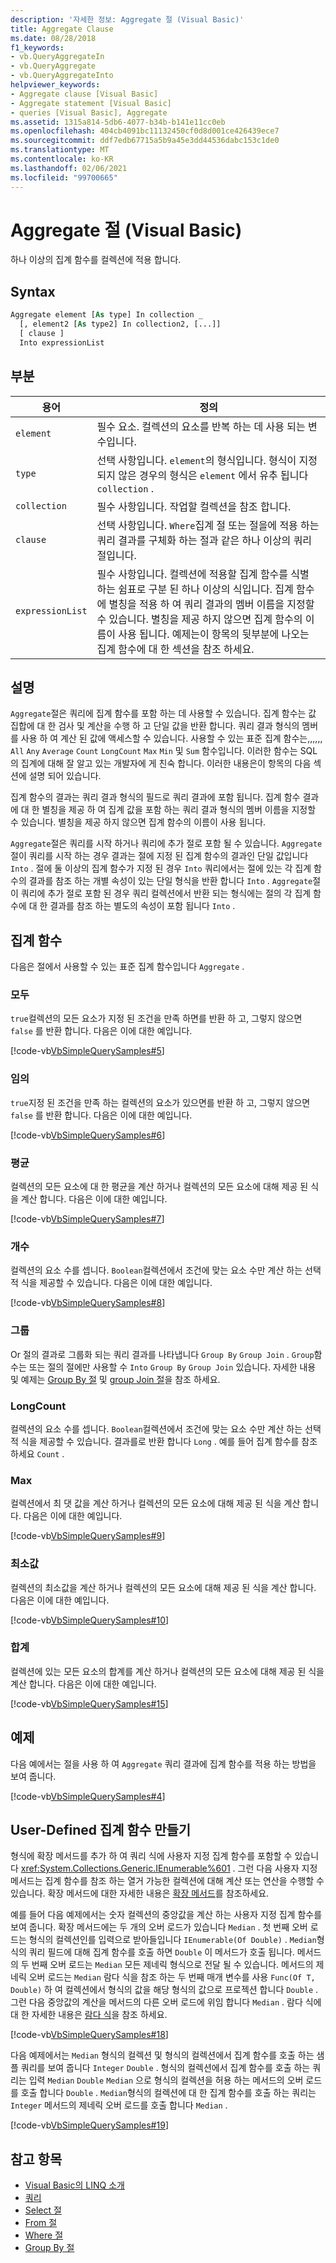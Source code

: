 ```yaml
---
description: '자세한 정보: Aggregate 절 (Visual Basic)'
title: Aggregate Clause
ms.date: 08/28/2018
f1_keywords:
- vb.QueryAggregateIn
- vb.QueryAggregate
- vb.QueryAggregateInto
helpviewer_keywords:
- Aggregate clause [Visual Basic]
- Aggregate statement [Visual Basic]
- queries [Visual Basic], Aggregate
ms.assetid: 1315a814-5db6-4077-b34b-b141e11cc0eb
ms.openlocfilehash: 404cb4091bc11132450cf0d8d001ce426439ece7
ms.sourcegitcommit: ddf7edb67715a5b9a45e3dd44536dabc153c1de0
ms.translationtype: MT
ms.contentlocale: ko-KR
ms.lasthandoff: 02/06/2021
ms.locfileid: "99700665"
---
```

# <a name="aggregate-clause-visual-basic"></a>Aggregate 절 (Visual Basic)

하나 이상의 집계 함수를 컬렉션에 적용 합니다.  
  
## <a name="syntax"></a>Syntax  
  
```vb  
Aggregate element [As type] In collection _  
  [, element2 [As type2] In collection2, [...]]  
  [ clause ]  
  Into expressionList  
```  
  
## <a name="parts"></a>부분  
  
|용어|정의|  
|---|---|  
|`element`|필수 요소. 컬렉션의 요소를 반복 하는 데 사용 되는 변수입니다.|  
|`type`|선택 사항입니다. `element`의 형식입니다. 형식이 지정 되지 않은 경우의 형식은 `element` 에서 유추 됩니다 `collection` .|  
|`collection`|필수 사항입니다. 작업할 컬렉션을 참조 합니다.|  
|`clause`|선택 사항입니다. `Where`집계 절 또는 절을에 적용 하는 쿼리 결과를 구체화 하는 절과 같은 하나 이상의 쿼리 절입니다.|  
|`expressionList`|필수 사항입니다. 컬렉션에 적용할 집계 함수를 식별 하는 쉼표로 구분 된 하나 이상의 식입니다. 집계 함수에 별칭을 적용 하 여 쿼리 결과의 멤버 이름을 지정할 수 있습니다. 별칭을 제공 하지 않으면 집계 함수의 이름이 사용 됩니다. 예제는이 항목의 뒷부분에 나오는 집계 함수에 대 한 섹션을 참조 하세요.|  
  
## <a name="remarks"></a>설명  

 `Aggregate`절은 쿼리에 집계 함수를 포함 하는 데 사용할 수 있습니다. 집계 함수는 값 집합에 대 한 검사 및 계산을 수행 하 고 단일 값을 반환 합니다. 쿼리 결과 형식의 멤버를 사용 하 여 계산 된 값에 액세스할 수 있습니다. 사용할 수 있는 표준 집계 함수는,,,,,, `All` `Any` `Average` `Count` `LongCount` `Max` `Min` 및 `Sum` 함수입니다. 이러한 함수는 SQL의 집계에 대해 잘 알고 있는 개발자에 게 친숙 합니다. 이러한 내용은이 항목의 다음 섹션에 설명 되어 있습니다.  
  
 집계 함수의 결과는 쿼리 결과 형식의 필드로 쿼리 결과에 포함 됩니다. 집계 함수 결과에 대 한 별칭을 제공 하 여 집계 값을 포함 하는 쿼리 결과 형식의 멤버 이름을 지정할 수 있습니다. 별칭을 제공 하지 않으면 집계 함수의 이름이 사용 됩니다.  
  
 `Aggregate`절은 쿼리를 시작 하거나 쿼리에 추가 절로 포함 될 수 있습니다. `Aggregate`절이 쿼리를 시작 하는 경우 결과는 절에 지정 된 집계 함수의 결과인 단일 값입니다 `Into` . 절에 둘 이상의 집계 함수가 지정 된 경우 `Into` 쿼리에서는 절에 있는 각 집계 함수의 결과를 참조 하는 개별 속성이 있는 단일 형식을 반환 합니다 `Into` . `Aggregate`절이 쿼리에 추가 절로 포함 된 경우 쿼리 컬렉션에서 반환 되는 형식에는 절의 각 집계 함수에 대 한 결과를 참조 하는 별도의 속성이 포함 됩니다 `Into` .  
  
## <a name="aggregate-functions"></a>집계 함수

다음은 절에서 사용할 수 있는 표준 집계 함수입니다 `Aggregate` .  
  
### <a name="all"></a>모두

`true`컬렉션의 모든 요소가 지정 된 조건을 만족 하면를 반환 하 고, 그렇지 않으면 `false` 를 반환 합니다. 다음은 이에 대한 예입니다.

 [!code-vb[VbSimpleQuerySamples#5](~/samples/snippets/visualbasic/VS_Snippets_VBCSharp/VbSimpleQuerySamples/VB/QuerySamples1.vb#5)]

### <a name="any"></a>임의

`true`지정 된 조건을 만족 하는 컬렉션의 요소가 있으면를 반환 하 고, 그렇지 않으면 `false` 를 반환 합니다. 다음은 이에 대한 예입니다.

 [!code-vb[VbSimpleQuerySamples#6](~/samples/snippets/visualbasic/VS_Snippets_VBCSharp/VbSimpleQuerySamples/VB/QuerySamples1.vb#6)]

### <a name="average"></a>평균

컬렉션의 모든 요소에 대 한 평균을 계산 하거나 컬렉션의 모든 요소에 대해 제공 된 식을 계산 합니다. 다음은 이에 대한 예입니다.

 [!code-vb[VbSimpleQuerySamples#7](~/samples/snippets/visualbasic/VS_Snippets_VBCSharp/VbSimpleQuerySamples/VB/QuerySamples1.vb#7)]

### <a name="count"></a>개수

컬렉션의 요소 수를 셉니다. `Boolean`컬렉션에서 조건에 맞는 요소 수만 계산 하는 선택적 식을 제공할 수 있습니다. 다음은 이에 대한 예입니다.

 [!code-vb[VbSimpleQuerySamples#8](~/samples/snippets/visualbasic/VS_Snippets_VBCSharp/VbSimpleQuerySamples/VB/QuerySamples1.vb#8)]

### <a name="group"></a>그룹

Or 절의 결과로 그룹화 되는 쿼리 결과를 나타냅니다 `Group By` `Group Join` . `Group`함수는 또는 절의 절에만 사용할 수 `Into` `Group By` `Group Join` 있습니다. 자세한 내용 및 예제는 [Group By 절](group-by-clause.md) 및 [group Join 절](group-join-clause.md)을 참조 하세요.

### <a name="longcount"></a>LongCount

컬렉션의 요소 수를 셉니다. `Boolean`컬렉션에서 조건에 맞는 요소 수만 계산 하는 선택적 식을 제공할 수 있습니다. 결과를로 반환 합니다 `Long` . 예를 들어 집계 함수를 참조 하세요 `Count` .

### <a name="max"></a>Max

컬렉션에서 최 댓 값을 계산 하거나 컬렉션의 모든 요소에 대해 제공 된 식을 계산 합니다. 다음은 이에 대한 예입니다.

 [!code-vb[VbSimpleQuerySamples#9](~/samples/snippets/visualbasic/VS_Snippets_VBCSharp/VbSimpleQuerySamples/VB/QuerySamples1.vb#9)]

### <a name="min"></a>최소값

컬렉션의 최소값을 계산 하거나 컬렉션의 모든 요소에 대해 제공 된 식을 계산 합니다. 다음은 이에 대한 예입니다.

 [!code-vb[VbSimpleQuerySamples#10](~/samples/snippets/visualbasic/VS_Snippets_VBCSharp/VbSimpleQuerySamples/VB/QuerySamples1.vb#10)]

### <a name="sum"></a>합계

컬렉션에 있는 모든 요소의 합계를 계산 하거나 컬렉션의 모든 요소에 대해 제공 된 식을 계산 합니다. 다음은 이에 대한 예입니다.

 [!code-vb[VbSimpleQuerySamples#15](~/samples/snippets/visualbasic/VS_Snippets_VBCSharp/VbSimpleQuerySamples/VB/QuerySamples1.vb#15)]

## <a name="example"></a>예제  

다음 예에서는 절을 사용 하 여 `Aggregate` 쿼리 결과에 집계 함수를 적용 하는 방법을 보여 줍니다.  
  
 [!code-vb[VbSimpleQuerySamples#4](~/samples/snippets/visualbasic/VS_Snippets_VBCSharp/VbSimpleQuerySamples/VB/QuerySamples1.vb#4)]  
  
## <a name="creating-user-defined-aggregate-functions"></a>User-Defined 집계 함수 만들기

 형식에 확장 메서드를 추가 하 여 쿼리 식에 사용자 지정 집계 함수를 포함할 수 있습니다 <xref:System.Collections.Generic.IEnumerable%601> . 그런 다음 사용자 지정 메서드는 집계 함수를 참조 하는 열거 가능한 컬렉션에 대해 계산 또는 연산을 수행할 수 있습니다. 확장 메서드에 대한 자세한 내용은 [확장 메서드](../../programming-guide/language-features/procedures/extension-methods.md)를 참조하세요.  
  
 예를 들어 다음 예제에서는 숫자 컬렉션의 중앙값을 계산 하는 사용자 지정 집계 함수를 보여 줍니다. 확장 메서드에는 두 개의 오버 로드가 있습니다 `Median` . 첫 번째 오버 로드는 형식의 컬렉션인를 입력으로 받아들입니다 `IEnumerable(Of Double)` . `Median`형식의 쿼리 필드에 대해 집계 함수를 호출 하면 `Double` 이 메서드가 호출 됩니다. 메서드의 두 번째 오버 로드는 `Median` 모든 제네릭 형식으로 전달 될 수 있습니다. 메서드의 제네릭 오버 로드는 `Median` 람다 식을 참조 하는 두 번째 매개 변수를 사용 `Func(Of T, Double)` 하 여 컬렉션에서 형식의 값을 해당 형식의 값으로 프로젝션 합니다 `Double` . 그런 다음 중앙값의 계산을 메서드의 다른 오버 로드에 위임 합니다 `Median` . 람다 식에 대 한 자세한 내용은 [람다 식](../../programming-guide/language-features/procedures/lambda-expressions.md)을 참조 하세요.  
  
 [!code-vb[VbSimpleQuerySamples#18](~/samples/snippets/visualbasic/VS_Snippets_VBCSharp/VbSimpleQuerySamples/VB/UserDefinedAggregates.vb#18)]  
  
 다음 예제에서는 `Median` 형식의 컬렉션 및 형식의 컬렉션에서 집계 함수를 호출 하는 샘플 쿼리를 보여 줍니다 `Integer` `Double` . 형식의 컬렉션에서 집계 함수를 호출 하는 쿼리는 입력 `Median` `Double` `Median` 으로 형식의 컬렉션을 허용 하는 메서드의 오버 로드를 호출 합니다 `Double` . `Median`형식의 컬렉션에 대 한 집계 함수를 호출 하는 쿼리는 `Integer` 메서드의 제네릭 오버 로드를 호출 합니다 `Median` .  
  
 [!code-vb[VbSimpleQuerySamples#19](~/samples/snippets/visualbasic/VS_Snippets_VBCSharp/VbSimpleQuerySamples/VB/UserDefinedAggregates.vb#19)]  
  
## <a name="see-also"></a>참고 항목

- [Visual Basic의 LINQ 소개](../../programming-guide/language-features/linq/introduction-to-linq.md)
- [쿼리](index.md)
- [Select 절](select-clause.md)
- [From 절](from-clause.md)
- [Where 절](where-clause.md)
- [Group By 절](group-by-clause.md)
